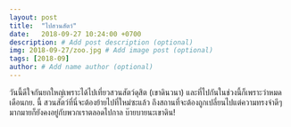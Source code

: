 ```yaml
---
layout: post
title:  "ไปสวนสัตว์"
date:   2018-09-27 10:24:00 +0700
description: # Add post description (optional)
img: 2018-09-27/zoo.jpg # Add image post (optional)
tags: [2018-09]
author: # Add name author (optional)
---
```

วันนี้ดีใจกันยกใหญ่เพราะได้ไปเที่ยวสวนสัตว์ดุสิต (เขาดินวนา) และที่ไปกันในช่วงนี้ก็เพราะว่าหมดเดือนกย. นี้ สวนสัตว์ที่นี่จะต้องย้ายไปที่ใหม่ซะแล้ว ถึงสถานที่จะต้องถูกเปลี่ยนไปแต่ความทรงจำดีๆ มากมายก็ยังคงอยู่กับพวกเราตลอดไปกาล บ๊ายบายนะเขาดิน!
